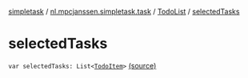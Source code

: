[simpletask](../../index.md) / [nl.mpcjanssen.simpletask.task](../index.md) / [TodoList](index.md) / [selectedTasks](.)

# selectedTasks

`var selectedTasks: List<`[`TodoItem`](../../nl.mpcjanssen.simpletask.dao.gentodo/-todo-item/index.md)`>` [(source)](https://github.com/mpcjanssen/simpletask-android/blob/master/src/main/java/nl/mpcjanssen/simpletask/task/TodoList.kt#L219)